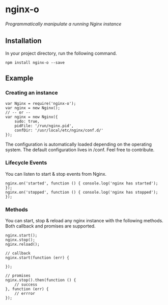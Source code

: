 nginx-o
==================

###### Programmatically manipulate a running Nginx instance

## Installation
In your project directory, run the following command.
```
npm install nginx-o --save
```

## Example
### Creating an instance

```
var Nginx = require('nginx-o');
var nginx = new Nginx();
// -- or --
var nginx = new Nginx({
	sudo: true,
	pidFile: '/run/nginx.pid',
	confDir: '/usr/local/etc/nginx/conf.d/'
});
```
The configuration is automatically loaded depending on the operating system. The default configuration lives in /conf. Feel free to contribute.

### Lifecycle Events
You can listen to start & stop events from Nginx.
```
nginx.on('started', function () { console.log('nginx has started'); });
nginx.on('stopped', function () { console.log('nginx has stopped'); });
```

### Methods
You can start, stop & reload any nginx instance with the following methods. Both callback and promises are supported.
```
nginx.start();
nginx.stop();
nginx.reload();

// callback
nginx.start(function (err) {
	
});

// promises
nginx.stop().then(function () {
	// success
}, function (err) {
	// errror
});
```
